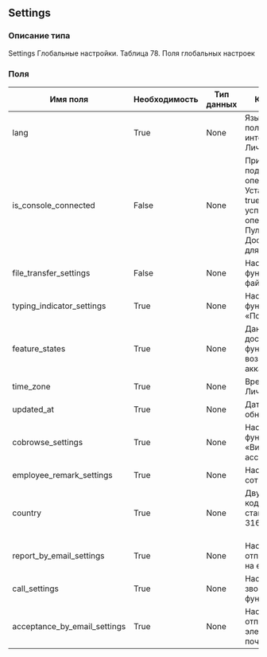 
## Settings

### Описание типа
Settings
Глобальные настройки.
Таблица 78. Поля глобальных настроек


### Поля

| Имя поля | Необходимость | Тип данных | Комментарий |
|---|---|---|---|
|lang|True|None|Язык пользовательского интерфейса Личного кабинета.<br/>|
|is_console_connected|False|None|Признак подключения оператора.<br/>Устанавливается в true при первом успешном входе оператора через Пульт.<br/>Доступен только для чтения.<br/>|
|file_transfer_settings|False|None|Настройки функции передачи файлов.<br/>|
|typing_indicator_settings|True|None|Настройки функции «Подглядывание».<br/>|
|feature_states|True|None|Данные о доступности функциональных возможностей на аккаунте.<br/>|
|time_zone|True|None|Временная зона Личного кабинета.<br/>|
|updated_at|True|None|Дата последнего обновления.<br/>|
|cobrowse_settings|True|None|Настройки функции «Виртуальный ассистент».<br/>|
|employee_remark_settings|True|None|Настройки оценок сотрудников.<br/>|
|country|True|None|Двухбуквенный код страны по стандарту ISO 3166-1 alpha-2.<br/><br/>|
|report_by_email_settings|True|None|Настройки отправки отчетов на email.<br/>|
|call_settings|True|None|Настройки звонковой функциональности.<br/>|
|acceptance_by_email_settings|True|None|Настройки отправки актов на электронную почту.<br/>|
